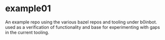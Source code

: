 # example01

An example repo using the various bazel repos and tooling under b0inbot. used
as a verification of functionality and base for experimenting with gaps in 
the current tooling.
